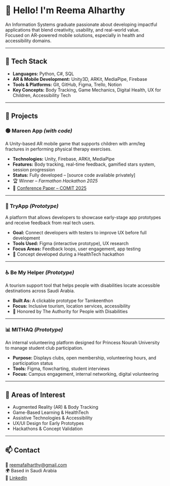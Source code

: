 # 👋 Hello! I'm Reema Alharthy

An Information Systems graduate passionate about developing impactful applications that blend creativity, usability, and real-world value.  
Focused on AR-powered mobile solutions, especially in health and accessibility domains.

---

## 🧰 Tech Stack

- **Languages:** Python, C#, SQL  
- **AR & Mobile Development:** Unity3D, ARKit, MediaPipe, Firebase  
- **Tools & Platforms:** Git, GitHub, Figma, Trello, Notion  
- **Key Concepts:** Body Tracking, Game Mechanics, Digital Health, UX for Children, Accessibility Tech

---

## 🚀 Projects

### 🟢 Mareen App *(with code)*  
A Unity-based AR mobile game that supports children with arm/leg fractures in performing physical therapy exercises.  
- **Technologies:** Unity, Firebase, ARKit, MediaPipe  
- **Features:** Body tracking, real-time feedback, gamified stars system, session progression  
- **Status:** Fully developed – [source code available privately]  
- 🏆 Winner – *Farmathon Hackathon 2025*  
- 📄 [Conference Paper – COMIT 2025](https://comit2025.org/papers)

---

### 📱 TryApp *(Prototype)*  
A platform that allows developers to showcase early-stage app prototypes and receive feedback from real tech users.  
- **Goal:** Connect developers with testers to improve UX before full development  
- **Tools Used:** Figma (interactive prototype), UX research  
- **Focus Areas:** Feedback loops, user engagement, app testing  
- 🧠 Concept developed during a HealthTech hackathon

---

### ♿ Be My Helper *(Prototype)*  
A tourism support tool that helps people with disabilities locate accessible destinations across Saudi Arabia.  
- **Built As:** A clickable prototype for Tamkeenthon  
- **Focus:** Inclusive tourism, location services, accessibility  
- 🏅 Honored by The Authority for People with Disabilities

---

### 📊 MITHAQ *(Prototype)*  
An internal volunteering platform designed for Princess Nourah University to manage student club participation.  
- **Purpose:** Displays clubs, open membership, volunteering hours, and participation status  
- **Tools:** Figma, flowcharting, student interviews  
- **Focus:** Campus engagement, internal networking, digital volunteering  

---

## 🔬 Areas of Interest

- Augmented Reality (AR) & Body Tracking  
- Game-Based Learning & HealthTech  
- Assistive Technologies & Accessibility  
- UX/UI Design for Early Prototypes  
- Hackathons & Concept Validation  

---

## 📫 Contact

📧 reemafalharthy@gmail.com  
🌍 Based in Saudi Arabia  
🔗 [LinkedIn](https://www.linkedin.com/in/reema-alharthy/)

